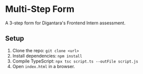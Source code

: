 # Multi-Step Form
A 3-step form for Digantara's Frontend Intern assessment.

## Setup
1. Clone the repo: `git clone <url>`
2. Install dependencies: `npm install`
3. Compile TypeScript: `npx tsc script.ts --outFile script.js`
4. Open `index.html` in a browser.